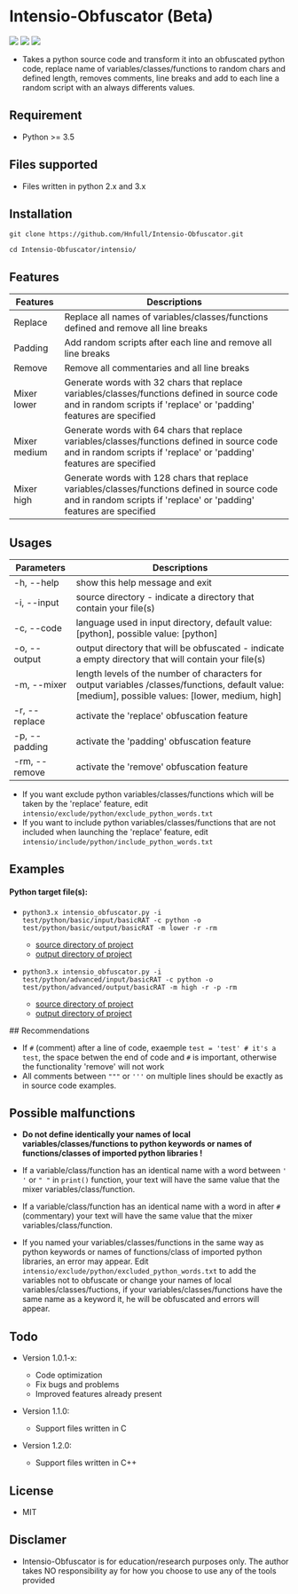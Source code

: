 # Intensio-Obfuscator (Beta)

![](https://img.shields.io/badge/Python->=3.5-blue.svg)
![](https://img.shields.io/badge/Version-1.0.2-green.svg)
![](https://img.shields.io/badge/Licence-MIT-red.svg)

- Takes a python source code and transform it into an obfuscated python code, replace name of variables/classes/functions to random chars and defined length, removes comments, line breaks and add to each line a random script with an always differents values.

## Requirement
- Python >= 3.5

## Files supported
- Files written in python 2.x and 3.x 

## Installation
`git clone https://github.com/Hnfull/Intensio-Obfuscator.git`

`cd Intensio-Obfuscator/intensio/` 

## Features
| Features | Descriptions |
| ------ | ------ |
| Replace | Replace all names of variables/classes/functions defined and remove all line breaks |
| Padding | Add random scripts after each line and remove all line breaks |
| Remove | Remove all commentaries and all line breaks |
| Mixer lower | Generate words with 32 chars that replace variables/classes/functions defined in source code and in random scripts if 'replace' or 'padding' features are specified |
| Mixer medium | Generate words with 64 chars that replace variables/classes/functions defined in source code and in random scripts if 'replace' or 'padding' features are specified|
| Mixer high | Generate words with 128 chars that replace variables/classes/functions defined in source code and in random scripts if 'replace' or 'padding' features are specified |

## Usages
| Parameters | Descriptions |
| ------ | ------ |
| -h, --help | show this help message and exit |
| -i, --input  | source directory - indicate a directory that contain your file(s) |
| -c, --code | language used in input directory, default value: [python], possible value: [python] |
| -o, --output | output directory that will be obfuscated - indicate a empty directory that will contain your file(s) |
| -m, --mixer | length levels of the number of characters  for output variables /classes/functions, default value: [medium], possible values: [lower, medium, high] |
| -r, --replace | activate the 'replace' obfuscation feature |
| -p, --padding | activate the 'padding' obfuscation feature |
| -rm, --remove | activate the 'remove' obfuscation feature |

- If you want exclude python variables/classes/functions which will be taken by the 'replace' feature, edit `intensio/exclude/python/exclude_python_words.txt`
- If you want to include python variables/classes/functions that are not included when launching the 'replace' feature, edit `intensio/include/python/include_python_words.txt`

## Examples
#### Python target file(s):
- `python3.x intensio_obfuscator.py -i test/python/basic/input/basicRAT -c python -o test/python/basic/output/basicRAT -m lower -r -rm`
    - [source directory of project](https://github.com/Hnfull/Intensio-Obfuscator/tree/master/intensio/test/python/basic/input/basicRAT)
    - [output directory of project](https://github.com/Hnfull/Intensio-Obfuscator/tree/master/intensio/test/python/basic/output/basicRAT)

- `python3.x intensio_obfuscator.py -i test/python/advanced/input/basicRAT -c python -o test/python/advanced/output/basicRAT -m high -r -p -rm`
    - [source directory of project](https://github.com/Hnfull/Intensio-Obfuscator/tree/master/intensio/test/python/advanced/input/basicRAT)
    - [output directory of project](https://github.com/Hnfull/Intensio-Obfuscator/tree/master/intensio/test/python/advanced/output/basicRAT)

## Recommendations
- If `#` (comment) after a line of code, exaemple `test = 'test' # it's a test`, the space betwen the end of code and `#` is important, otherwise the functionality 'remove' will not work
- All comments between `"""` or `'''` on multiple lines should be exactly as in source code examples.


## Possible malfunctions
- **Do not define identically your names of local variables/classes/functions to python keywords or names of functions/classes of imported python libraries !**

- If a variable/class/function has an identical name with a word between `' '` or `" "` in `print()` function, your text will have the same value that the mixer variables/class/function.

- If a variable/class/function has an identical name with a word  in after `#` (commentary) your text will have the same value that the mixer variables/class/function.

- If you named your variables/classes/functions in the same way as python keywords or names of functions/class of imported python libraries, an error may appear. Edit `intensio/exclude/python/excluded_python_words.txt` to add the variables not to obfuscate or change your names of local variables/classes/fuctions, if your variables/classes/functions  have the same name as a keyword it, he will be obfuscated and errors will appear.


## Todo
- Version 1.0.1-x:
    - Code optimization
    - Fix bugs and problems
    - Improved features already present

- Version 1.1.0:
    - Support files written in C
    
- Version 1.2.0:
    - Support files written in C++

## License
- MIT

## Disclamer
- Intensio-Obfuscator is for education/research purposes only. The author takes NO responsibility ay for how you choose to use any of the tools provided
